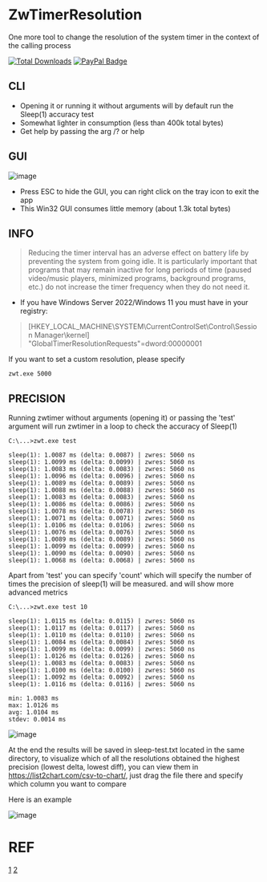 # ZwTimerResolution
One more tool to change the resolution of the system timer in the context of the calling process

[![Total Downloads](https://img.shields.io/github/downloads/LuSlower/ZwTimerResolution/total.svg)](https://github.com/LuSlower/ZwTimerResolution/releases) [![PayPal Badge](https://img.shields.io/badge/PayPal-003087?logo=paypal&logoColor=fff&style=flat)](https://paypal.me/eldontweaks) 

## CLI

* Opening it or running it without arguments will by default run the Sleep(1) accuracy test
* Somewhat lighter in consumption (less than 400k total bytes)
* Get help by passing the arg /? or help

## GUI

![image](https://github.com/user-attachments/assets/7337d6f2-bfd4-499b-b7ee-5a8a6cc435d7)

* Press ESC to hide the GUI, you can right click on the tray icon to exit the app
* This Win32 GUI consumes little memory (about 1.3k total bytes)

## INFO
> Reducing the timer interval has an adverse effect on battery life by preventing the system from going idle. It is particularly important that programs that may remain inactive for long periods of time (paused video/music players, minimized programs, background programs, etc.) do not increase the timer frequency when they do not need it.

* If you have Windows Server 2022/Windows 11 you must have in your registry:

> [HKEY_LOCAL_MACHINE\SYSTEM\CurrentControlSet\Control\Session Manager\kernel]
"GlobalTimerResolutionRequests"=dword:00000001

If you want to set a custom resolution, please specify

```
zwt.exe 5000
```

## PRECISION

Running zwtimer without arguments (opening it) or passing the 'test' argument will run zwtimer in a loop to check the accuracy of Sleep(1)

```
C:\...>zwt.exe test

sleep(1): 1.0087 ms (delta: 0.0087) | zwres: 5060 ns
sleep(1): 1.0099 ms (delta: 0.0099) | zwres: 5060 ns
sleep(1): 1.0083 ms (delta: 0.0083) | zwres: 5060 ns
sleep(1): 1.0096 ms (delta: 0.0096) | zwres: 5060 ns
sleep(1): 1.0089 ms (delta: 0.0089) | zwres: 5060 ns
sleep(1): 1.0088 ms (delta: 0.0088) | zwres: 5060 ns
sleep(1): 1.0083 ms (delta: 0.0083) | zwres: 5060 ns
sleep(1): 1.0086 ms (delta: 0.0086) | zwres: 5060 ns
sleep(1): 1.0078 ms (delta: 0.0078) | zwres: 5060 ns
sleep(1): 1.0071 ms (delta: 0.0071) | zwres: 5060 ns
sleep(1): 1.0106 ms (delta: 0.0106) | zwres: 5060 ns
sleep(1): 1.0076 ms (delta: 0.0076) | zwres: 5060 ns
sleep(1): 1.0089 ms (delta: 0.0089) | zwres: 5060 ns
sleep(1): 1.0099 ms (delta: 0.0099) | zwres: 5060 ns
sleep(1): 1.0090 ms (delta: 0.0090) | zwres: 5060 ns
sleep(1): 1.0068 ms (delta: 0.0068) | zwres: 5060 ns
```

Apart from 'test' you can specify 'count' which will specify the number of times the precision of sleep(1) will be measured.
and will show more advanced metrics
```
C:\...>zwt.exe test 10

sleep(1): 1.0115 ms (delta: 0.0115) | zwres: 5060 ns
sleep(1): 1.0117 ms (delta: 0.0117) | zwres: 5060 ns
sleep(1): 1.0110 ms (delta: 0.0110) | zwres: 5060 ns
sleep(1): 1.0084 ms (delta: 0.0084) | zwres: 5060 ns
sleep(1): 1.0099 ms (delta: 0.0099) | zwres: 5060 ns
sleep(1): 1.0126 ms (delta: 0.0126) | zwres: 5060 ns
sleep(1): 1.0083 ms (delta: 0.0083) | zwres: 5060 ns
sleep(1): 1.0100 ms (delta: 0.0100) | zwres: 5060 ns
sleep(1): 1.0092 ms (delta: 0.0092) | zwres: 5060 ns
sleep(1): 1.0116 ms (delta: 0.0116) | zwres: 5060 ns

min: 1.0083 ms
max: 1.0126 ms
avg: 1.0104 ms
stdev: 0.0014 ms
```
![image](https://github.com/user-attachments/assets/519cba29-b973-413e-952b-35fd8a86c971)

At the end the results will be saved in sleep-test.txt located in the same directory,
to visualize which of all the resolutions obtained the highest precision (lowest delta, lowest diff),
you can view them in https://list2chart.com/csv-to-chart/, just drag the file there and specify which column you want to compare

Here is an example

![image](https://github.com/user-attachments/assets/b58589c5-758e-4b61-928a-eaccaf094676)

# REF
[1](https://github.com/valleyofdoom/TimerResolution)
[2](https://xkln.net/blog/powershell-sleep-duration-accuracy-and-windows-timers/)
